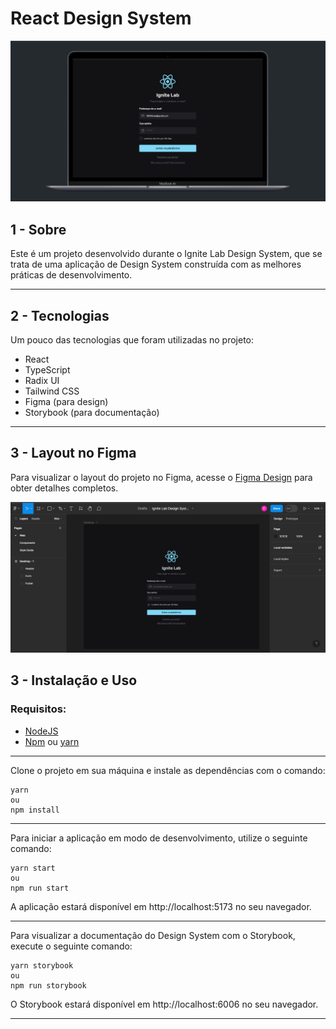 # React Design System

<div align="center">
  <img src="./public/preview.png" alt="demonstração do projeto" >
</div>

## 1 - Sobre

Este é um projeto desenvolvido durante o Ignite Lab Design System, que se trata de uma aplicação de Design System construída com as melhores práticas de desenvolvimento.

---

## 2 - Tecnologias

Um pouco das tecnologias que foram utilizadas no projeto: 

- React
- TypeScript
- Radix UI
- Tailwind CSS
- Figma (para design)
- Storybook (para documentação)

---

## 3 - Layout no Figma

Para visualizar o layout do projeto no Figma, acesse o [Figma Design](https://www.figma.com/file/9sCzNiqmDqLvBDm6MAPHod/Ignite-Lab-Design-System?type=design&t=PrEzBwnbff2iCZ8H-6) para obter detalhes completos.

<div align="center">
  <img src="./public/figma.png" alt="Layout no Figma" >
</div>

## 3 - Instalação e Uso

### Requisitos:
- [NodeJS](https://nodejs.org/en/)
- [Npm](https://www.npmjs.com) ou [yarn](https://yarnpkg.com)

---

Clone o projeto em sua máquina e instale as dependências com o comando:

```shell
yarn
ou
npm install
```

---

Para iniciar a aplicação em modo de desenvolvimento, utilize o seguinte comando:

```shell
yarn start
ou
npm run start
```
A aplicação estará disponível em http://localhost:5173 no seu navegador.

---

Para visualizar a documentação do Design System com o Storybook, execute o seguinte comando:

```shell
yarn storybook
ou
npm run storybook
```
O Storybook estará disponível em http://localhost:6006 no seu navegador.

---